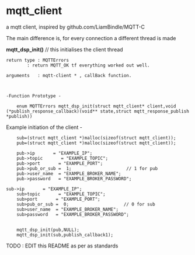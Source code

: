 # mqtt_client
a mqtt client, inspired by github.com/LiamBindle/MQTT-C


The main difference is, for every connection a different thread is made

**mqtt_dsp_init()** // this initialises the client thread

	return type : MQTTErrors 
		    : return MQTT_OK tf everything worked out well.

	arguments   : mqtt-client * , callBack function.



    -Function Prototype -

        enum MQTTErrors mqtt_dsp_init(struct mqtt_client* client,void (*publish_response_callback)(void** state,struct mqtt_response_publish *publish))


Example initiation of the client -

        sub=(struct mqtt_client *)malloc(sizeof(struct mqtt_client));
        pub=(struct mqtt_client *)malloc(sizeof(struct mqtt_client));

        pub->ip       = "EXAMPLE_IP";
        pub->topic       = "EXAMPLE_TOPIC";
        pub->port       = "EXAMPLE_PORT";
        pub->pub_or_sub =  1;                     // 1 for pub 
        pub->user_name  = "EXAMPLE_BROKER_NAME";
        pub->password   = "EXAMPLE_BROKER_PASSWORD";

 	sub->ip       = "EXAMPLE_IP";
        sub>topic       = "EXAMPLE_TOPIC";
        sub>port       = "EXAMPLE_PORT";
        sub>pub_or_sub =  0;                     // 0 for sub
        sub>user_name  = "EXAMPLE_BROKER_NAME";
        sub>password   = "EXAMPLE_BROKER_PASSWORD";


        mqtt_dsp_init(pub,NULL);
        mqtt_dsp_init(sub,publish_callback1);


TODO : EDIT this README as per as standards
